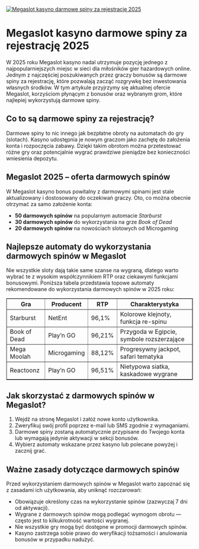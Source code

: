 [![Megaslot kasyno darmowe spiny za rejestrację 2025](https://123-caf.pages.dev/gitsignup.png)](https://vrmoo.ru/Bt82HjjY)

<h1>Megaslot kasyno darmowe spiny za rejestrację 2025</h1> <p>W 2025 roku Megaslot kasyno nadal utrzymuje pozycję jednego z najpopularniejszych miejsc w sieci dla miłośników gier hazardowych online. Jednym z najczęściej poszukiwanych przez graczy bonusów są darmowe spiny za rejestrację, które pozwalają zacząć rozgrywkę bez inwestowania własnych środków. W tym artykule przyjrzymy się aktualnej ofercie Megaslot, korzyściom płynącym z bonusów oraz wybranym grom, które najlepiej wykorzystują darmowe spiny.</p>  <h2>Co to są darmowe spiny za rejestrację?</h2> <p>Darmowe spiny to nic innego jak bezpłatne obroty na automatach do gry (slotach). Kasyno udostępnia je nowym graczom jako zachętę do założenia konta i rozpoczęcia zabawy. Dzięki takim obrotom można przetestować różne gry oraz potencjalnie wygrać prawdziwe pieniądze bez konieczności wniesienia depozytu.</p>  <h2>Megaslot 2025 – oferta darmowych spinów</h2> <p>W Megaslot kasyno bonus powitalny z darmowymi spinami jest stale aktualizowany i dostosowany do oczekiwań graczy. Oto, co można obecnie otrzymać za samo założenie konta:</p>  <ul>   <li><strong>50 darmowych spinów</strong> na popularnym automacie <em>Starburst</em></li>   <li><strong>30 darmowych spinów</strong> do wykorzystania na grze <em>Book of Dead</em></li>   <li><strong>20 darmowych spinów</strong> na nowościach slotowych od Microgaming</li> </ul>  <h2>Najlepsze automaty do wykorzystania darmowych spinów w Megaslot</h2> <p>Nie wszystkie sloty dają takie same szanse na wygraną, dlatego warto wybrać te z wysokim współczynnikiem RTP oraz ciekawymi funkcjami bonusowymi. Poniższa tabela przedstawia topowe automaty rekomendowane do wykorzystania darmowych spinów w 2025 roku:</p>  <table border="1" cellpadding="8" cellspacing="0">   <thead>     <tr>       <th>Gra</th>       <th>Producent</th>       <th>RTP</th>       <th>Charakterystyka</th>     </tr>   </thead>   <tbody>     <tr>       <td>Starburst</td>       <td>NetEnt</td>       <td>96,1%</td>       <td>Kolorowe klejnoty, funkcja re-spinu</td>     </tr>     <tr>       <td>Book of Dead</td>       <td>Play’n GO</td>       <td>96,21%</td>       <td>Przygoda w Egipcie, symbole rozszerzające</td>     </tr>     <tr>       <td>Mega Moolah</td>       <td>Microgaming</td>       <td>88,12%</td>       <td>Progresywny jackpot, safari tematyka</td>     </tr>     <tr>       <td>Reactoonz</td>       <td>Play’n GO</td>       <td>96,51%</td>       <td>Nietypowa siatka, kaskadowe wygrane</td>     </tr>   </tbody> </table>  <h2>Jak skorzystać z darmowych spinów w Megaslot?</h2> <ol>   <li>Wejdź na stronę Megaslot i załóż nowe konto użytkownika.</li>   <li>Zweryfikuj swój profil poprzez e-mail lub SMS zgodnie z wymaganiami.</li>   <li>Darmowe spiny zostaną automatycznie przypisane do Twojego konta lub wymagają jedynie aktywacji w sekcji bonusów.</li>   <li>Wybierz automaty wskazane przez kasyno lub polecane powyżej i zacznij grać.</li> </ol>  <h2>Ważne zasady dotyczące darmowych spinów</h2> <p>Przed wykorzystaniem darmowych spinów w Megaslot warto zapoznać się z zasadami ich użytkowania, aby uniknąć rozczarowań:</p> <ul>   <li>Obowiązuje określony czas na wykorzystanie spinów (zazwyczaj 7 dni od aktywacji).</li>   <li>Wygrane z darmowych spinów mogą podlegać wymogom obrotu — często jest to kilkukrotność wartości wygranej.</li>   <li>Nie wszystkie gry mogą być dostępne w promocji darmowych spinów.</li>   <li>Kasyno zastrzega sobie prawo do weryfikacji tożsamości i anulowania bonusów w przypadku nadużyć.</li> </ul>